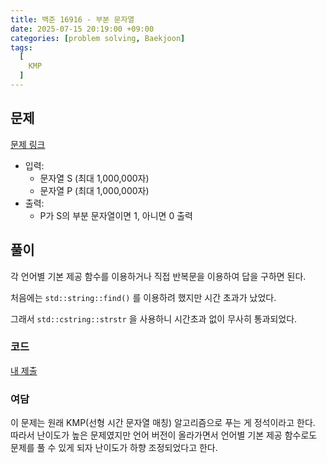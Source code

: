 ```yaml
---
title: 백준 16916 - 부분 문자열
date: 2025-07-15 20:19:00 +09:00
categories: [problem solving, Baekjoon]
tags:
  [
    KMP
  ]
---
```

## 문제
[문제 링크](https://www.acmicpc.net/problem/16916)
- 입력:
  - 문자열 S (최대 1,000,000자)
  - 문자열 P (최대 1,000,000자)
- 출력:
  - P가 S의 부분 문자열이면 1, 아니면 0 출력  

## 풀이
각 언어별 기본 제공 함수를 이용하거나 직접 반복문을 이용하여 답을 구하면 된다.  

처음에는 ```std::string::find()``` 를 이용하려 했지만 시간 초과가 났었다.  

그래서 ```std::cstring::strstr``` 을 사용하니 시간초과 없이 무사히 통과되었다.

### 코드
[내 제출](https://boj.kr/bbc131c51979414db9cf6c343f85d70b)  

### 여담
이 문제는 원래 KMP(선형 시간 문자열 매칭) 알고리즘으로 푸는 게 정석이라고 한다.  
따라서 난이도가 높은 문제였지만 언어 버전이 올라가면서 언어별 기본 제공 함수로도 문제를 풀 수 있게 되자 난이도가 하향 조정되었다고 한다.